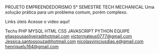 PROJETO EMPREENDEDORISMO 5° SEMESTRE
TECH MECHANICAL
Uma solução prática para um problema comum, porém complexo.

Links úteis
Acesse o vídeo aqui!

Techs
PHP
MYSQL
HTML
CSS
JAVASCRIPT
PYTHON
EQUIPE
eliassousaoliveira@hotmail.com
victormateus0777@gmail.com
Jessica.santossouza@hotmail.com
nicolasviniciusdias.e@gmail.com
henriquelu164@gmail.com
